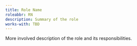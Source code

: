 ```yaml
---
title: Role Name
roleabbr: RN
description: Summary of the role
works-with: TBD
---
```


More involved description of the role and its responsibilities.

